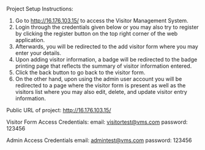 Project Setup Instructions:
1. Go to http://16.176.103.15/ to access the Visitor Management System.
2. Login through the credentials given below or you may also try to register by clicking the register button on the top right corner of the web application.
4. Afterwards, you will be redirected to the add visitor form where you may enter your details.
5. Upon adding visitor information, a badge will be redirected to the badge printing page that reflects the summary of visitor information entered.
6. Click the back button to go back to the visitor form.
7. On the other hand, upon using the admin user account you will be redirected to a page where the visitor form is present as well as the visitors list where you may also edit, delete, and update visitor entry information.

Public URL of project: http://16.176.103.15/

Visitor Form Access Credentials:
email: visitortest@vms.com
password: 123456

Admin Access Credentials
email: admintest@vms.com 
password: 123456